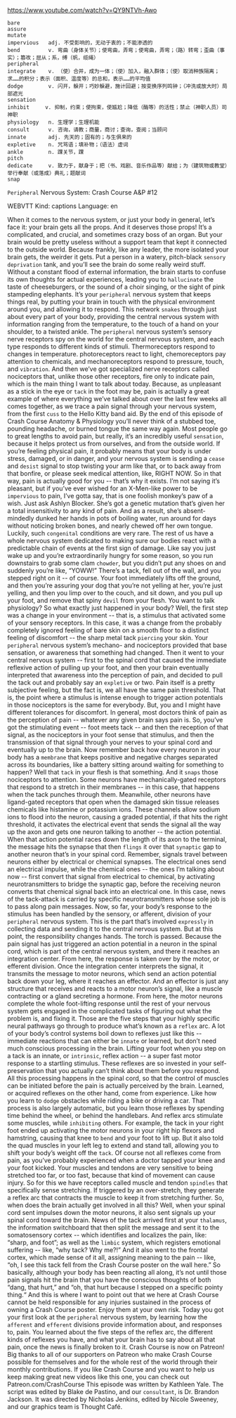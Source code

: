 https://www.youtube.com/watch?v=QY9NTVh-Awo 


```
bare  
assure    
mutate    
impervious   adj. 不受影响的，无动于衷的；不能渗透的
bend         v. 弯曲（身体关节）；使弯曲，弄弯；使弯曲，弄弯；（路）转弯；歪曲（事实）；篡改；屈从；系，缚（帆，缆绳）  
peripheral        
integrate    v. （使）合并，成为一体；（使）加入，融入群体；（使）取消种族隔离；求……的积分；表示（面积、温度等）的总和，表示……的平均值
dodge        v. 闪开，躲开；巧妙躲避，施计回避；按变换序列鸣钟；（冲洗或放大时）局部遮光      
sensation  
inhibit     v. 抑制，约束；使拘束，使尴尬；降低（酶等）的活性；禁止（神职人员）司神职  
physiology   n. 生理学；生理机能
consult      v. 咨询，请教；商量，商讨；查询，查阅；当顾问
innate       adj. 先天的；固有的；与生俱来的    
expletive    n. 咒骂语；填补物；（语法）虚词
ankle        n. 踝关节，踝
pitch  
dedicate     v. 致力于，献身于；把（书、戏剧、音乐作品等）献给；为（建筑物或教堂）举行奉献（或落成）典礼；题献词  
snap  
```

`Peripheral` Nervous System: Crash Course A&P #12 

WEBVTT Kind: captions Language: en 

When it comes to the nervous system, or just your body in general, let’s face it: your brain gets all the props. And it deserves those props! It’s a complicated, and crucial, and sometimes crazy boss of an organ. But your brain would be pretty useless without a support team that kept it connected to the outside world. Because frankly, like any leader, the more isolated your brain gets, the weirder it gets. Put a person in a watery, pitch-black `sensory` `deprivation` tank, and you’ll see the brain do some really weird stuff. Without a constant flood of external information, the brain starts to confuse its own thoughts for actual experiences, leading you to `hallucinate` the taste of cheeseburgers, or the sound of a choir singing, or the sight of pink stampeding elephants. It’s your `peripheral` nervous system that keeps things real, by putting your brain in touch with the physical environment around you, and allowing it to respond. This network `snakes` through just about every part of your body, providing the central nervous system with information ranging from the temperature, to the touch of a hand on your shoulder, to a twisted ankle. The `peripheral` nervous system’s sensory nerve receptors spy on the world for the central nervous system, and each type responds to different kinds of stimuli. Thermoreceptors respond to changes in temperature. photoreceptors react to light, chemoreceptors pay attention to chemicals, and mechanoreceptors respond to pressure, touch, and `vibration`. And then we’ve got specialized nerve receptors called nociceptors that, unlike those other receptors, fire only to indicate pain, which is the main thing I want to talk about today. Because, as unpleasant as a stick in the eye or `tack` in the foot may be, pain is actually a great example of where everything we’ve talked about over the last few weeks all comes together, as we trace a pain signal through your nervous system, from the first `cuss` to the Hello Kitty band aid. By the end of this episode of Crash Course Anatomy &amp; Physiology you’ll never think of a stubbed toe, pounding headache, or burned tongue the same way again. Most people go to great lengths to avoid pain, but really, it’s an incredibly useful `sensation`, because it helps protect us from ourselves, and from the outside world. If you’re feeling physical pain, it probably means that your body is under stress, damaged, or in danger, and your nervous system is sending a `cease` and `desist` signal to stop twisting your arm like that, or to back away from that bonfire, or please seek medical attention, like, RIGHT NOW. So in that way, pain is actually good for you -- that’s why it exists. I’m not saying it’s pleasant, but if you’ve ever wished for an X-Men-like power to be `impervious` to pain, I’ve gotta say, that is one foolish monkey’s paw of a wish. Just ask Ashlyn Blocker. She’s got a genetic mutation that’s given her a total insensitivity to any kind of pain. And as a result, she’s absent-mindedly dunked her hands in pots of boiling water, run around for days without noticing broken bones, and nearly chewed off her own tongue. Luckily, such `congenital` conditions are very rare. The rest of us have a whole nervous system dedicated to making sure our bodies react with a predictable chain of events at the first sign of damage. Like say you just wake up and you’re extraordinarily hungry for some reason, so you run downstairs to grab some clam `chowder`, but you didn’t put any shoes on and suddenly you’re like, “YOWW!” There’s a tack, fell out of the wall, and you stepped right on it -- of course. Your foot immediately lifts off the ground, and then you’re assuring your dog that you’re not yelling at her, you’re just yelling, and then you limp over to the couch, and sit down, and you pull up your foot, and remove that spiny `devil` from your flesh. You want to talk physiology? So what exactly just happened in your body? Well, the first step was a change in your environment -- that is, a stimulus that activated some of your sensory receptors. In this case, it was a change from the probably completely ignored feeling of bare skin on a smooth floor to a distinct feeling of discomfort -- the sharp metal tack `piercing` your skin. Your `peripheral` nervous system’s mechano- and nociceptors provided that base sensation, or awareness that something had changed. Then it went to your central nervous system -- first to the spinal cord that caused the immediate reflexive action of pulling up your foot, and then your brain eventually interpreted that awareness into the perception of pain, and decided to pull the tack out and probably say an `expletive` or two. Pain itself is a pretty subjective feeling, but the fact is, we all have the same pain threshold. That is, the point where a stimulus is intense enough to trigger action potentials in those nociceptors is the same for everybody. But, you and I might have different tolerances for discomfort. In general, most doctors think of pain as the perception of pain -- whatever any given brain says pain is. So, you’ve got the stimulating event -- foot meets tack -- and then the reception of that signal, as the nociceptors in your foot sense that stimulus, and then the transmission of that signal through your nerves to your spinal cord and eventually up to the brain. Now remember back how every neuron in your body has a `membrane` that keeps positive and negative charges separated across its boundaries, like a battery sitting around waiting for something to happen? Well that `tack` in your flesh is that something. And it `snaps` those nociceptors to attention. Some neurons have mechanically-gated receptors that respond to a stretch in their membranes -- in this case, that happens when the tack punches through them. Meanwhile, other neurons have ligand-gated receptors that open when the damaged skin tissue releases chemicals like histamine or potassium ions. These channels allow sodium ions to flood into the neuron, causing a graded potential, if that hits the right threshold, it activates the electrical event that sends the signal all the way up the axon and gets one neuron talking to another -- the action potential. When that action potential races down the length of its axon to the terminal, the message hits the synapse that then `flings` it over that `synaptic` gap to another neuron that’s in your spinal cord. Remember, signals travel between neurons either by electrical or chemical synapses. The electrical ones send an electrical impulse, while the chemical ones -- the ones I’m talking about now -- first convert that signal from electrical to chemical, by activating neurotransmitters to bridge the synaptic gap, before the receiving neuron converts that chemical signal back into an electrical one. In this case, news of the tack-attack is carried by specific neurotransmitters whose sole job is to pass along pain messages. Now, so far, your body’s response to the stimulus has been handled by the sensory, or afferent, division of your `peripheral` nervous system. This is the part that’s involved `expressly` in collecting data and sending it to the central nervous system. But at this point, the responsibility changes hands. The torch is passed. Because the pain signal has just triggered an action potential in a neuron in the spinal cord, which is part of the central nervous system, and there it reaches an integration center. From here, the response is taken over by the motor, or efferent division. Once the integration center interprets the signal, it transmits the message to motor neurons, which send an action potential back down your leg, where it reaches an effector. And an effector is just any structure that receives and reacts to a motor neuron’s signal, like a muscle contracting or a gland secreting a hormone. From here, the motor neurons complete the whole foot-lifting response until the rest of your nervous system gets engaged in the complicated tasks of figuring out what the problem is, and fixing it. Those are the five steps that your highly specific neural pathways go through to produce what’s known as a `reflex` arc. A lot of your body’s control systems boil down to reflexes just like this -- immediate reactions that can either be `innate` or learned, but don’t need much conscious processing in the brain. Lifting your foot when you step on a tack is an innate, or `intrinsic`, reflex action -- a super fast motor response to a startling stimulus. These reflexes are so invested in your self-preservation that you actually can’t think about them before you respond. All this processing happens in the spinal cord, so that the control of muscles can be initiated before the pain is actually perceived by the brain. Learned, or acquired reflexes on the other hand, come from experience. Like how you learn to `dodge` obstacles while riding a bike or driving a car. That process is also largely automatic, but you learn those reflexes by spending time behind the wheel, or behind the handlebars. And reflex arcs stimulate some muscles, while `inhibiting` others. For example, the tack in your right foot ended up activating the motor neurons in your right hip flexors and hamstring, causing that knee to `bend` and your foot to lift up. But it also told the quad muscles in your left leg to extend and stand tall, allowing you to shift your body’s weight off the `tack`. Of course not all reflexes come from pain, as you’ve probably experienced when a doctor tapped your knee and your foot kicked. Your muscles and tendons are very sensitive to being stretched too far, or too fast, because that kind of movement can cause injury. So for this we have receptors called muscle and tendon `spindles` that specifically sense stretching. If triggered by an over-stretch, they generate a reflex arc that contracts the muscle to keep it from stretching further. So, when does the brain actually get involved in all this? Well, when your spinal cord sent impulses down the motor neurons, it also sent signals up your spinal cord toward the brain. News of the tack arrived first at your `thalamus`, the information switchboard that then split the message and sent it to the somatosensory cortex -- which identifies and localizes the pain, like: “sharp, and foot”; as well as the `limbic` system, which registers emotional suffering -- like, “why tack? Why me?!” And it also went to the frontal cortex, which made sense of it all, assigning meaning to the pain -- like, “oh, I see this tack fell from the Crash Course poster on the wall here.” So basically, although your body has been reacting all along, it’s not until those pain signals hit the brain that you have the conscious thoughts of both “dang, that hurt,” and “oh, that hurt because I stepped on a specific pointy thing.“ And this is where I want to point out that we here at Crash Course cannot be held responsible for any injuries sustained in the process of owning a Crash Course poster. Enjoy them at your own risk. Today you got your first look at the `peripheral` nervous system, by learning how the `afferent` and `efferent` divisions provide information about, and responses to, pain. You learned about the five steps of the reflex arc, the different kinds of reflexes you have, and what your brain has to say about all that pain, once the news is finally broken to it. Crash Course is now on Patreon! Big thanks to all of our supporters on Patreon who make Crash Course possible for themselves and for the whole rest of the world through their monthly contributions. If you like Crash Course and you want to help us keep making great new videos like this one, you can check out Patreon.com/CrashCourse This episode was written by Kathleen Yale. The script was edited by Blake de Pastino, and our `consultant`, is Dr. Brandon Jackson. It was directed by Nicholas Jenkins, edited by Nicole Sweeney, and our graphics team is Thought Café. 